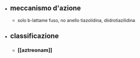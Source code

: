 - ## meccanismo d'azione
	- solo b-lattame fuso, no anello tiazolidina, diidrotiazilidina

- ## classificazione
	- ### [[aztreonam]]